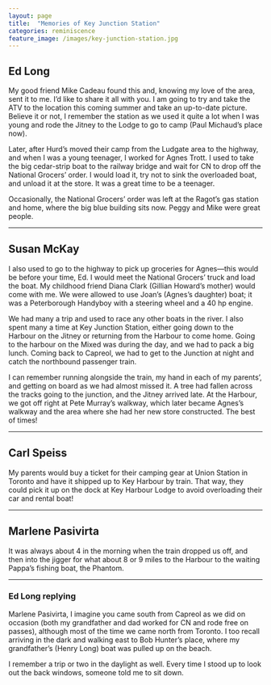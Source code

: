 ```yaml
---
layout: page
title:  "Memories of Key Junction Station"
categories: reminiscence
feature_image: /images/key-junction-station.jpg
---
```


## Ed Long

My good friend Mike Cadeau found this and, knowing my love of the area, sent it to me. I’d like to share it all with you. I am going to try and take the ATV to the location this coming summer and take an up-to-date picture. Believe it or not, I remember the station as we used it quite a lot when I was young and rode the Jitney to the Lodge to go to camp (Paul Michaud’s place now).

Later, after Hurd’s moved their camp from the Ludgate area to the highway, and when I was a young teenager, I worked for Agnes Trott. I used to take the big cedar-strip boat to the railway bridge and wait for CN to drop off the National Grocers’ order. I would load it, try not to sink the overloaded boat, and unload it at the store. It was a great time to be a teenager.

Occasionally, the National Grocers’ order was left at the Ragot’s gas station and home, where the big blue building sits now. Peggy and Mike were great people.

---

## Susan McKay

I also used to go to the highway to pick up groceries for Agnes—this would be before your time, Ed. I would meet the National Grocers’ truck and load the boat. My childhood friend Diana Clark (Gillian Howard’s mother) would come with me. We were allowed to use Joan’s (Agnes’s daughter) boat; it was a Peterborough Handyboy with a steering wheel and a 40 hp engine.

We had many a trip and used to race any other boats in the river. I also spent many a time at Key Junction Station, either going down to the Harbour on the Jitney or returning from the Harbour to come home. Going to the harbour on the Mixed was during the day, and we had to pack a big lunch. Coming back to Capreol, we had to get to the Junction at night and catch the northbound passenger train.

I can remember running alongside the train, my hand in each of my parents’, and getting on board as we had almost missed it. A tree had fallen across the tracks going to the junction, and the Jitney arrived late. At the Harbour, we got off right at Pete Murray’s walkway, which later became Agnes’s walkway and the area where she had her new store constructed. The best of times!

---

## Carl Speiss

My parents would buy a ticket for their camping gear at Union Station in Toronto and have it shipped up to Key Harbour by train. That way, they could pick it up on the dock at Key Harbour Lodge to avoid overloading their car and rental boat!

---

## Marlene Pasivirta

It was always about 4 in the morning when the train dropped us off, and then into the jigger for what about 8 or 9 miles to the Harbour to the waiting Pappa’s fishing boat, the Phantom.

---

### Ed Long replying

Marlene Pasivirta, I imagine you came south from Capreol as we did on occasion (both my grandfather and dad worked for CN and rode free on passes), although most of the time we came north from Toronto. I too recall arriving in the dark and walking east to Bob Hunter’s place, where my grandfather’s (Henry Long) boat was pulled up on the beach.

I remember a trip or two in the daylight as well. Every time I stood up to look out the back windows, someone told me to sit down.

